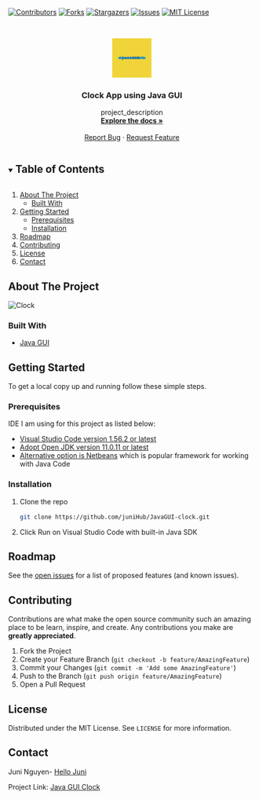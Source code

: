 
<!-- PROJECT SHIELDS -->

[![Contributors][contributors-shield]][contributors-url]
[![Forks][forks-shield]][forks-url]
[![Stargazers][stars-shield]][stars-url]
[![Issues][issues-shield]][issues-url]
[![MIT License][license-shield]][license-url]



<!-- PROJECT LOGO -->
<br />
<p align="center">
  <a href="https://github.com/juniHub/JavaGUI-clock">
    <img src="logo.png" alt="Logo" width="80" height="80">
  </a>

  <h3 align="center">Clock App using Java GUI</h3>

  <p align="center">
    project_description
    <br />
    <a href="https://github.com/juniHub/JavaGUI-clock"><strong>Explore the docs »</strong></a>
    <br />
    <br />
    <a href="https://github.com/juniHub/JavaGUI-clock/issues">Report Bug</a>
    ·
    <a href="https://github.com/juniHub/JavaGUI-clock/issues">Request Feature</a>
  </p>
</p>



<!-- TABLE OF CONTENTS -->
<details open="open">
  <summary><h2 style="display: inline-block">Table of Contents</h2></summary>
  <ol>
    <li>
      <a href="#about-the-project">About The Project</a>
      <ul>
        <li><a href="#built-with">Built With</a></li>
      </ul>
    </li>
    <li>
      <a href="#getting-started">Getting Started</a>
      <ul>
        <li><a href="#prerequisites">Prerequisites</a></li>
        <li><a href="#installation">Installation</a></li>
      </ul>
    </li>
    <li><a href="#roadmap">Roadmap</a></li>
    <li><a href="#contributing">Contributing</a></li>
    <li><a href="#license">License</a></li>
    <li><a href="#contact">Contact</a></li>
  
  </ol>
</details>



<!-- ABOUT THE PROJECT -->
## About The Project

![Clock](https://res.cloudinary.com/dafolrlpj/image/upload/v1621774022/gallery/idp2mmafp2dgrfpnyaqm.gif)




### Built With

* [Java GUI](https://docs.oracle.com/javase/tutorial/uiswing/)


<!-- GETTING STARTED -->
## Getting Started

To get a local copy up and running follow these simple steps.

### Prerequisites

IDE I am using for this project as listed below:
* [Visual Studio Code version 1.56.2 or latest](https://code.visualstudio.com)
* [Adopt Open JDK version 11.0.11 or latest](https://adoptopenjdk.net/index.html)
* [Alternative option is Netbeans](https://netbeans.apache.org) which is popular framework for working with Java Code
 

### Installation

1. Clone the repo
   ```sh
   git clone https://github.com/juniHub/JavaGUI-clock.git
   ```
2. Click Run on Visual Studio Code with built-in Java SDK


<!-- ROADMAP -->
## Roadmap

See the [open issues](https://github.com/juniHub/JavaGUI-clock/issues) for a list of proposed features (and known issues).



<!-- CONTRIBUTING -->
## Contributing

Contributions are what make the open source community such an amazing place to be learn, inspire, and create. Any contributions you make are **greatly appreciated**.

1. Fork the Project
2. Create your Feature Branch (`git checkout -b feature/AmazingFeature`)
3. Commit your Changes (`git commit -m 'Add some AmazingFeature'`)
4. Push to the Branch (`git push origin feature/AmazingFeature`)
5. Open a Pull Request



<!-- LICENSE -->
## License

Distributed under the MIT License. See `LICENSE` for more information.



<!-- CONTACT -->
## Contact

Juni Nguyen- [Hello Juni](mailto:hellojuninguyen@gmail.com)

Project Link: [Java GUI Clock](https://github.com/juniHub/JavaGUI-clock)


<!-- MARKDOWN LINKS & IMAGES -->
<!-- https://www.markdownguide.org/basic-syntax/#reference-style-links -->
[contributors-shield]: https://img.shields.io/github/contributors/juniHub/JavaGUI-clock.svg?style=for-the-badge
[contributors-url]: https://github.com/juniHub/JavaGUI-clock/graphs/contributors
[forks-shield]: https://img.shields.io/github/forks/juniHub/JavaGUI-clock.svg?style=for-the-badge
[forks-url]: https://github.com/juniHub/JavaGUI-clock/network/members
[stars-shield]: https://img.shields.io/github/stars/juniHub/JavaGUI-clock.svg?style=for-the-badge
[stars-url]: https://github.com/juniHub/JavaGUI-clock/stargazers
[issues-shield]: https://img.shields.io/github/issues/juniHub/JavaGUI-clock.svg?style=for-the-badge
[issues-url]: https://github.com/juniHub/JavaGUI-clock/issues
[license-shield]: https://img.shields.io/github/license/juniHub/JavaGUI-clock.svg?style=for-the-badge
[license-url]: https://github.com/juniHub/JavaGUI-clock/blob/master/LICENSE.txt
